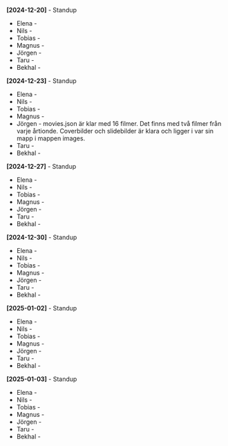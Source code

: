 **[2024-12-20]** - Standup
* Elena - 
* Nils -
* Tobias - 
* Magnus -
* Jörgen - 
* Taru -
* Bekhal -  


**[2024-12-23]** - Standup
* Elena - 
* Nils -
* Tobias - 
* Magnus -
* Jörgen - movies.json är klar med 16 filmer. Det finns med två filmer från varje årtionde.
            Coverbilder och slidebilder är klara och ligger i var sin mapp i mappen images. 
* Taru -
* Bekhal -  

**[2024-12-27]** - Standup
* Elena - 
* Nils -
* Tobias - 
* Magnus -
* Jörgen - 
* Taru -
* Bekhal -  

**[2024-12-30]** - Standup
* Elena - 
* Nils -
* Tobias - 
* Magnus -
* Jörgen - 
* Taru -
* Bekhal -  

**[2025-01-02]** - Standup
* Elena - 
* Nils -
* Tobias - 
* Magnus -
* Jörgen - 
* Taru -
* Bekhal -  

**[2025-01-03]** - Standup
* Elena - 
* Nils -
* Tobias - 
* Magnus -
* Jörgen - 
* Taru -
* Bekhal -  

